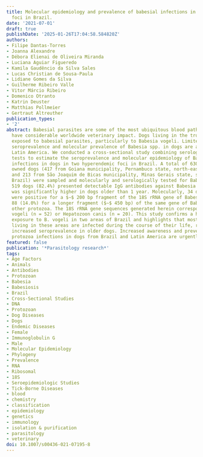 ```yaml
---
title: Molecular epidemiology and prevalence of babesial infections in dogs in two  hyperendemic
  foci in Brazil.
date: '2021-07-01'
draft: true
publishDate: '2025-01-26T17:04:58.584820Z'
authors:
- Filipe Dantas-Torres
- Joanna Alexandre
- Débora Elienai de Oliveira Miranda
- Luciana Aguiar Figueredo
- Kamila Gaudêncio da Silva Sales
- Lucas Christian de Sousa-Paula
- Lidiane Gomes da Silva
- Guilherme Ribeiro Valle
- Vitor Márcio Ribeiro
- Domenico Otranto
- Katrin Deuster
- Matthias Pollmeier
- Gertraut Altreuther
publication_types:
- '2'
abstract: Babesial parasites are some of the most ubiquitous blood pathogens and  consequently
  have considerable worldwide veterinary impact. Dogs living in the tropics are highly
  exposed to babesial parasites, particularly to Babesia vogeli. Limited data on the
  seroprevalence and molecular prevalence of Babesia spp. in dogs are available in
  Latin America. We conducted a cross-sectional study combining serological and molecular
  tests to estimate the seroprevalence and molecular epidemiology of Babesia spp.
  infections in dogs in two hyperendemic foci in Brazil. A total of 630 privately
  owned dogs (417 from Goiana municipality, Pernambuco state, north-eastern Brazil,
  and 213 from São Joaquim de Bicas municipality, Minas Gerais state, south-eastern
  Brazil) were sampled and molecularly and serologically tested for Babesia spp. Overall,
  519 dogs (82.4%) presented detectable IgG antibodies against Babesia spp., and seropositivity
  was significantly higher in dogs older than 1 year. Molecularly, 34 dogs (5.4%)
  were positive for a $∼$ 200 bp fragment of the 18S rRNA gene of Babesia spp. and
  88 (14.0%) for a longer fragment ($∼$ 450 bp) of the same gene of Babesia spp. and
  other protozoa. The 18S rRNA gene sequences generated herein corresponded to B.
  vogeli (n = 52) or Hepatozoon canis (n = 20). This study confirms a high level of
  exposure to B. vogeli in two areas of Brazil and highlights that most of the dogs
  living in these areas are infected during the course of their life, reflected by
  increased seroprevalence in older dogs. Increased awareness and prevention of tick-borne
  protozoa infections in dogs from Brazil and Latin America are urgently needed.
featured: false
publication: '*Parasitology research*'
tags:
- Age Factors
- Animals
- Antibodies
- Protozoan
- Babesia
- Babesiosis
- Brazil
- Cross-Sectional Studies
- DNA
- Protozoan
- Dog Diseases
- Dogs
- Endemic Diseases
- Female
- Immunoglobulin G
- Male
- Molecular Epidemiology
- Phylogeny
- Prevalence
- RNA
- Ribosomal
- 18S
- Seroepidemiologic Studies
- Tick-Borne Diseases
- blood
- chemistry
- classification
- epidemiology
- genetics
- immunology
- isolation & purification
- parasitology
- veterinary
doi: 10.1007/s00436-021-07195-8
---
```


